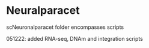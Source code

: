 # Neuralparacet
scNeuronalparacet folder encompasses scripts

051222: added RNA-seq, DNAm and integration scripts
